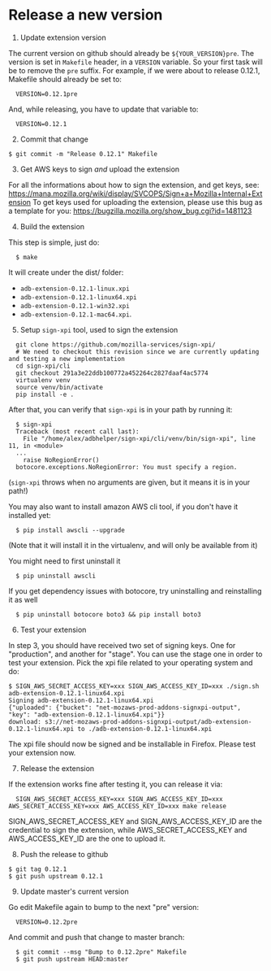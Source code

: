 # Release a new version

1) Update extension version

The current version on github should already be `${YOUR_VERSION}pre`.
The version is set in `Makefile` header, in a `VERSION` variable.
So your first task will be to remove the `pre` suffix.
For example, if we were about to release 0.12.1, Makefile should already be set to:
```
  VERSION=0.12.1pre
```
And, while releasing, you have to update that variable to:
```
  VERSION=0.12.1
```

2) Commit that change

```
$ git commit -m "Release 0.12.1" Makefile
```

3) Get AWS keys to sign *and* upload the extension

For all the informations about how to sign the extension, and get keys, see:
  https://mana.mozilla.org/wiki/display/SVCOPS/Sign+a+Mozilla+Internal+Extension
To get keys used for uploading the extension, please use this bug as a template for you:
  https://bugzilla.mozilla.org/show_bug.cgi?id=1481123

4) Build the extension

This step is simple, just do:
```
  $ make
```
It will create under the dist/ folder:
- `adb-extension-0.12.1-linux.xpi`
- `adb-extension-0.12.1-linux64.xpi`
- `adb-extension-0.12.1-win32.xpi`
- `adb-extension-0.12.1-mac64.xpi`.

5) Setup `sign-xpi` tool, used to sign the extension

```
  git clone https://github.com/mozilla-services/sign-xpi/
  # We need to checkout this revision since we are currently updating and testing a new implementation
  cd sign-xpi/cli
  git checkout 291a3e22ddb100772a452264c2827daaf4ac5774
  virtualenv venv
  source venv/bin/activate
  pip install -e .
```

After that, you can verify that `sign-xpi` is in your path by running it:
```
  $ sign-xpi
  Traceback (most recent call last):
    File "/home/alex/adbhelper/sign-xpi/cli/venv/bin/sign-xpi", line 11, in <module>
  ...
    raise NoRegionError()
  botocore.exceptions.NoRegionError: You must specify a region.
```
(`sign-xpi` throws when no arguments are given, but it means it is in your path!)

You may also want to install amazon AWS cli tool, if you don't have it installed yet:
```
  $ pip install awscli --upgrade
```
(Note that it will install it in the virtualenv, and will only be available from it)

You might need to first uninstall it

```
  $ pip uninstall awscli
```

If you get dependency issues with botocore, try uninstalling and reinstalling it as well

```
  $ pip uninstall botocore boto3 && pip install boto3
```


6) Test your extension

In step 3, you should have received two set of signing keys.
One for "production", and another for "stage".
You can use the stage one in order to test your extension.
Pick the xpi file related to your operating system and do:
```
$ SIGN_AWS_SECRET_ACCESS_KEY=xxx SIGN_AWS_ACCESS_KEY_ID=xxx ./sign.sh adb-extension-0.12.1-linux64.xpi
Signing adb-extension-0.12.1-linux64.xpi
{"uploaded": {"bucket": "net-mozaws-prod-addons-signxpi-output", "key": "adb-extension-0.12.1-linux64.xpi"}}
download: s3://net-mozaws-prod-addons-signxpi-output/adb-extension-0.12.1-linux64.xpi to ./adb-extension-0.12.1-linux64.xpi
```
The xpi file should now be signed and be installable in Firefox.
Please test your extension now.

7) Release the extension

If the extension works fine after testing it, you can release it via:
```
  SIGN_AWS_SECRET_ACCESS_KEY=xxx SIGN_AWS_ACCESS_KEY_ID=xxx  AWS_SECRET_ACCESS_KEY=xxx AWS_ACCESS_KEY_ID=xxx make release
```

SIGN_AWS_SECRET_ACCESS_KEY and SIGN_AWS_ACCESS_KEY_ID are the credential to sign the extension,
while AWS_SECRET_ACCESS_KEY and AWS_ACCESS_KEY_ID are the one to upload it.

8) Push the release to github

```
$ git tag 0.12.1
$ git push upstream 0.12.1
```

9) Update master's current version

Go edit Makefile again to bump to the next "pre" version:
```
  VERSION=0.12.2pre
```
And commit and push that change to master branch:
```
  $ git commit --msg "Bump to 0.12.2pre" Makefile
  $ git push upstream HEAD:master
```

